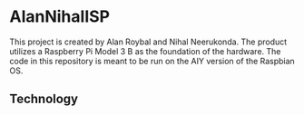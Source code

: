 # AlanNihalISP
This project is created by Alan Roybal and Nihal Neerukonda. The product utilizes a Raspberry Pi Model 3 B as the foundation of the hardware. The code in this repository is meant to be run on the AIY version of the Raspbian OS.
## Technology

